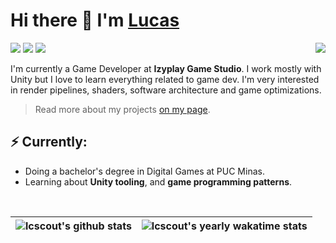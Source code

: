 <h1>Hi there 👋 I'm <a href="https://lucascoutinho.me/">Lucas</a> </h1>
<img align="right" src="https://i.gifer.com/origin/60/60120cc1d020a156a8401a3a2db12c4d.gif" />

<a href="https://www.linkedin.com/in/lcscout/"><img src="https://img.shields.io/badge/-LinkedIn-e5dad4?style=for-the-badge&logo=Linkedin&logoColor=black&link=https://www.linkedin.com/in/lcscout/"></a>
<a href="https://telegram.me/lcscout/"><img src="https://img.shields.io/badge/-Telegram-f5e1c0?style=for-the-badge&logo=telegram&logoColor=black&link=https://telegram.me/lcscout/"></a>
<a href="mailto:lcscoutinho@outlook.com"><img src="https://img.shields.io/badge/-Mail-d2b59f?style=for-the-badge&logo=Gmail&logoColor=black&link=mailto:lcscoutinho@outlook.com"></a>

I'm currently a Game Developer at **Izyplay Game Studio**. I work mostly with Unity but I love to learn everything related to game dev. I'm very interested in render pipelines, shaders, software architecture and game optimizations.

> Read more about my projects <a href="https://lucascoutinho.me/portfolio">on my page</a>.

<h2>⚡️ Currently:</h2>
<ul>
<li>Doing a bachelor's degree in Digital Games at PUC Minas.</li>
<li>Learning about <strong>Unity tooling</strong>, and <strong>game programming patterns</strong>.</li>
</ul>

<br>
<div align="center">
  
  | <img align="center" src="https://github-readme-stats.vercel.app/api?username=lcscout&show_icons=true&include_all_commits=true&theme=moltack&hide_border=true" alt="lcscout's github stats" /> | <img align="center" src="https://github-readme-stats.vercel.app/api/wakatime?username=@lcscout&range=last_year&layout=compact&theme=moltack&custom_title=Lucas%20Coutinho's%20Yearly%20WakaTime%20Stats" alt="lcscout's yearly wakatime stats" /> |
  | ------------- | ------------- |
  
</div>

<!-- Wakatime: ?range= can be one of last_7_days, last_30_days, last_6_months, or last_year -->
